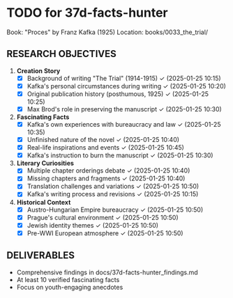 # TODO for 37d-facts-hunter

Book: "Proces" by Franz Kafka (1925)
Location: books/0033_the_trial/

## RESEARCH OBJECTIVES

1. **Creation Story**
   - [x] Background of writing "The Trial" (1914-1915) ✓ (2025-01-25 10:15)
   - [x] Kafka's personal circumstances during writing ✓ (2025-01-25 10:20)
   - [x] Original publication history (posthumous, 1925) ✓ (2025-01-25 10:25)
   - [x] Max Brod's role in preserving the manuscript ✓ (2025-01-25 10:30)

2. **Fascinating Facts**
   - [x] Kafka's own experiences with bureaucracy and law ✓ (2025-01-25 10:35)
   - [x] Unfinished nature of the novel ✓ (2025-01-25 10:40)
   - [x] Real-life inspirations and events ✓ (2025-01-25 10:45)
   - [x] Kafka's instruction to burn the manuscript ✓ (2025-01-25 10:30)

3. **Literary Curiosities**
   - [x] Multiple chapter orderings debate ✓ (2025-01-25 10:40)
   - [x] Missing chapters and fragments ✓ (2025-01-25 10:40)
   - [x] Translation challenges and variations ✓ (2025-01-25 10:50)
   - [x] Kafka's writing process and revisions ✓ (2025-01-25 10:15)

4. **Historical Context**
   - [x] Austro-Hungarian Empire bureaucracy ✓ (2025-01-25 10:50)
   - [x] Prague's cultural environment ✓ (2025-01-25 10:50)
   - [x] Jewish identity themes ✓ (2025-01-25 10:50)
   - [x] Pre-WWI European atmosphere ✓ (2025-01-25 10:50)

## DELIVERABLES
- Comprehensive findings in docs/37d-facts-hunter_findings.md
- At least 10 verified fascinating facts
- Focus on youth-engaging anecdotes